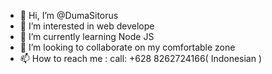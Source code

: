 - 👋 Hi, I’m @DumaSitorus
- 👀 I’m interested in web develope
- 🌱 I’m currently learning Node JS
- 💞️ I’m looking to collaborate on my comfortable zone
- 📫 How to reach me : call: +628 8262724166( Indonesian )

<!---
DumaSitorus/DumaSitorus is a ✨ special ✨ repository because its `README.md` (this file) appears on your GitHub profile.
You can click the Preview link to take a look at your changes.
--->
